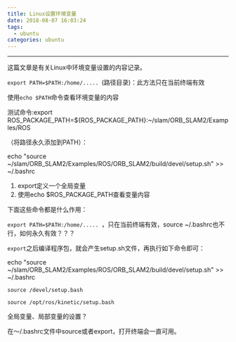 ```yaml
---
title: Linux设置环境变量
date: 2018-08-07 16:03:24
tags:
  - ubuntu
categories: ubuntu
---
```


---

这篇文章是有关Linux中环境变量设置的内容记录。

<!--more--->

`export PATH=$PATH:/home/..... `(路径目录)：此方法只在当前终端有效 	

使用`echo $PATH`命令查看环境变量的内容

测试命令:export ROS_PACKAGE_PATH=${ROS_PACKAGE_PATH}:~/slam/ORB_SLAM2/Examples/ROS

（将路径永久添加到PATH）：

echo "source ~/slam/ORB_SLAM2/Examples/ROS/ORB_SLAM2/build/devel/setup.sh" >> ~/.bashrc

1. export定义一个全局变量
2. 使用echo $ROS_PACKAGE_PATH查看变量内容



下面这些命令都是什么作用：

`export PATH=$PATH:/home/..... `，只在当前终端有效，source ~/.bashrc也不行，如何永久有效？？？

`export`之后编译程序包，就会产生setup.sh文件，再执行如下命令即可：

echo "source ~/slam/ORB_SLAM2/Examples/ROS/ORB_SLAM2/build/devel/setup.sh" >> ~/.bashrc

`source /devel/setup.bash`

`source /opt/ros/kinetic/setup.bash`

全局变量、局部变量的设置？

在～/.bashrc文件中source或者export，打开终端会一直可用。